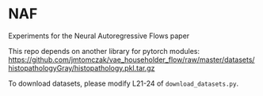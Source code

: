 # NAF
Experiments for the Neural Autoregressive Flows paper


This repo depends on another library for pytorch modules: https://github.com/jmtomczak/vae_householder_flow/raw/master/datasets/histopathologyGray/histopathology.pkl.tar.gz

To download datasets, please modify L21-24 of `download_datasets.py`. 

